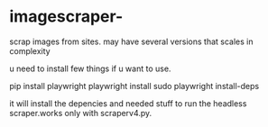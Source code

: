 # imagescraper-
scrap images from sites. may have several versions that scales in complexity 


u need to install few things if u want to use.

pip install playwright
playwright install
sudo playwright install-deps



it will install the depencies and needed stuff to run the headless scraper.works only with scraperv4.py.